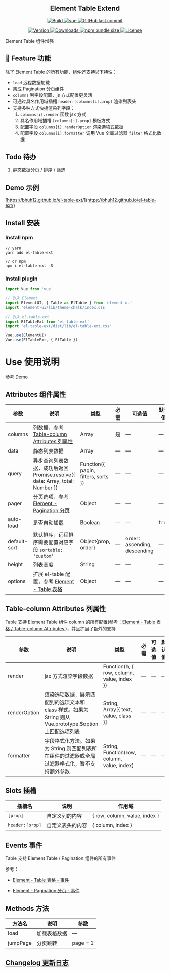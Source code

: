 <h2 align="center">Element Table Extend</h2>

<p align="center">
  <a target="_blank" href="https://www.travis-ci.org/bhuh12/el-table-ext">
    <img src="https://www.travis-ci.org/bhuh12/el-table-ext.svg?branch=dev" alt="Build">
  </a>

  <a href="https://github.com/vuejs/vue">
    <img src="https://img.shields.io/badge/vue-2.5.22-brightgreen.svg" alt="vue">
  </a>

  <a target="_blank" href="https://github.com/bhuh12/el-table-ext">
    <img alt="GitHub last commit" src="https://img.shields.io/github/last-commit/bhuh12/el-table-ext.svg">
  </a>
</p>

<p align="center">
  <a target="_blank" href="https://www.npmjs.com/package/el-table-ext">
    <img src="https://img.shields.io/npm/v/el-table-ext.svg" alt="Version">
  </a>

  <a target="_blank" href="https://npmcharts.com/compare/el-table-ext?minimal=true">
    <img src="https://img.shields.io/npm/dm/el-table-ext.svg" alt="Downloads">
  </a>

  <a target="_blank" href="https://www.npmjs.com/package/el-table-ext">
    <img alt="npm bundle size" src="https://img.shields.io/bundlephobia/minzip/el-table-ext.svg?label=gzip:JS">
  </a>
  
  <a target="_blank" href="https://github.com/bhuh12/el-table-ext/blob/dev/LICENSE">
    <img src="https://img.shields.io/npm/l/el-table-ext.svg" alt="License">
  </a>
</p>

Element Table 组件增强

## 📌 Feature 功能

除了 Element Table 的所有功能，组件还支持以下特性：

- `load` 远程数据加载
- 集成 Pagination 分页组件
- `columns` 列字段配置，js 方式配置更灵活
- 可通过具名作用域插槽 `header:[columns[i].prop]` 渲染列表头
- 支持多种方式快捷渲染列字段：
  1. `columns[i].render` 函数 jsx 方式
  2. 具名作用域插槽 `[columns[i].prop]` 模板方式
  3. 配置字段 `columns[i].renderOption` 渲染选项式数据
  4. 配置字段 `columns[i].formatter` 调用 Vue 全局过滤器 `filter` 格式化数据

## Todo 待办

1. 静态数据分页 / 排序 / 筛选

## Demo 示例

[https://bhuh12.github.io/el-table-ext/](https://bhuh12.github.io/el-table-ext/)

## Install 安装

### Install npm

```shell
// yarn
yarn add el-table-ext

// or npm
npm i el-table-ext -S
```

### Install plugin

``` javascript
import Vue from 'vue'

// 引入 Element
import ElementUI, { Table as ElTable } from 'element-ui'
import 'element-ui/lib/theme-chalk/index.css'

// 引入 el-table-ext
import ElTableExt from 'el-table-ext'
import 'el-table-ext/dist/lib/el-table-ext.css'

Vue.use(ElementUI)
Vue.use(ElTableExt, { ElTable })
```


# Use 使用说明

参考 [Demo](./src/App.vue)


## Attributes 组件属性

| 参数 | 说明 | 类型 | 必需 | 可选值 | 默认值 |
|---- |---- |---- |---- |---- |---- |
| columns | 列数据，参考 [Table-column Attributes 列属性](#table-column-attributes-%e5%88%97%e5%b1%9e%e6%80%a7) | Array | 是 | — | — |
| data | 静态列表数据 | Array | — | — | — |
| query | 异步查询列表数据，成功后返回 Promise.resolve({ data: Array, total: Number }) | Function({ pagin, filters, sorts }) | — | — | — |
| pager | 分页选项，参考 [Element - Pagination 分页](https://element.eleme.cn/#/zh-CN/component/pagination) | Object | — | — | — |
| auto-load | 是否自动加载 | Boolean | — | — | `true` |
| default-sort | 默认排序，远程排序需要配置对应字段 `sortable: 'custom'` | Object{prop, order} | — | `order`: ascending, descending | — |
| height | 列表高度 | String | — | — | — |
| options | 扩展 el-table 配置，参考 [Element - Table 表格](https://element.eleme.cn/#/zh-CN/component/table) | Object | — | — | — |


## Table-column Attributes 列属性

Table 支持 Element Table 组件 column 的所有配置(参考：[Element - Table 表格 / Table-column Attributes
](https://element.eleme.cn/#/zh-CN/component/table#table-column-attributes))，并且扩展了额外的支持

| 参数 | 说明 | 类型 | 必需 | 可选值 | 默认值 |
|---- |---- |---- |---- |---- |---- |
| render | jsx 方式渲染字段数据 | Function(h, { row, column, value, index }) | — | — | — |
| renderOption | 渲染选项数据，展示匹配到的选项文本和 class 样式。如果为 String 则从 Vue.prototype.$option 上匹配选项列表 | String, Array[{ text, value, class }] | — | — | — |
| formatter | 字段格式化方法。如果为 String 则匹配列表所在组件的过滤器或全局过滤器格式化，暂不支持额外参数 | String, Function(row, column, value, index) | — | — | — |


## Slots 插槽

| 插槽名 | 说明 | 作用域 |
|---- |---- |---- |
| `[prop]` | 自定义列的内容 | { row, column, value, index } |
| `header:[prop]` | 自定义表头的内容 | { column, index } |


## Events 事件

Table 支持 Element Table / Pagination 组件的所有事件

参考：
- [Element - Table 表格 - 事件](https://element.eleme.cn/#/zh-CN/component/table#table-events)

- [Element - Pagination 分页 - 事件](https://element.eleme.cn/#/zh-CN/component/pagination#events)


## Methods 方法

| 方法名 | 说明	| 参数 |
|---- |---- |---- |
| load | 加载表格数据 | — |
| jumpPage | 分页跳转 | page = 1 |


## [Changelog 更新日志](CHANGELOG.md)
